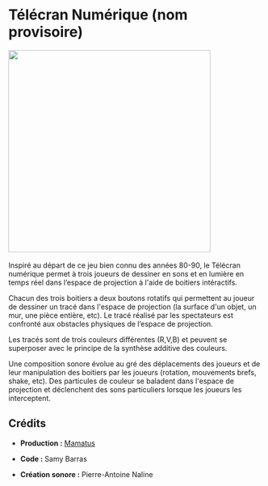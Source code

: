 # Télécran Numérique (nom provisoire)

<img src="https://freight.cargo.site/w/972/q/94/i/509850f4202654b95e16371330a93f2befe3e15da162c6d9f3fa780d62609b55/IMG_20181006_160119_806.jpg" data-canonical-src="https://freight.cargo.site/w/972/q/94/i/509850f4202654b95e16371330a93f2befe3e15da162c6d9f3fa780d62609b55/IMG_20181006_160119_806.jpg" width="400"/>
<br><br>
Inspiré au départ de ce jeu bien connu des années 80-90, le Télécran numérique permet à trois joueurs de dessiner en sons et en lumière en temps réel dans l’espace de projection à l'aide de boitiers intéractifs.

Chacun des trois boitiers a deux boutons rotatifs qui permettent au joueur de dessiner un tracé dans l'espace de projection (la surface d'un objet, un mur, une pièce entière, etc). Le tracé réalisé par les spectateurs est confronté aux obstacles physiques de l’espace de projection.

Les tracés sont de trois couleurs différentes (R,V,B) et peuvent se superposer avec le principe de la synthèse additive des couleurs.

Une composition sonore évolue au gré des déplacements des joueurs et de leur manipulation des boitiers par les joueurs  (rotation, mouvements brefs, shake, etc).
Des particules de couleur se baladent dans l'espace de projection et déclenchent des sons particuliers lorsque les joueurs les interceptent.


## Crédits

* __Production :__ [Mamatus](https://mamatus.fr/Telecran-numerique)

* __Code :__ Samy Barras 

* __Création sonore :__ Pierre-Antoine Naline


## 

